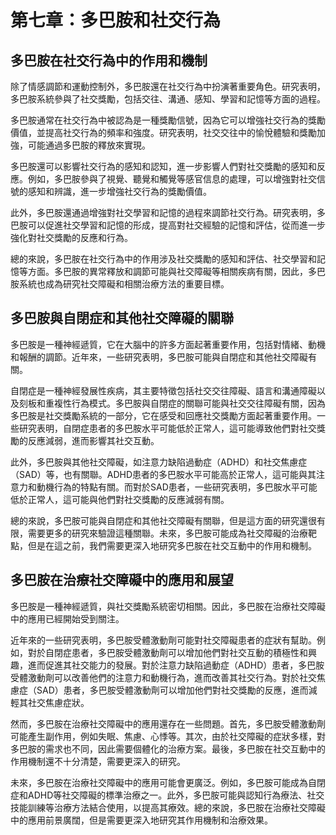 # 第七章：多巴胺和社交行為

## 多巴胺在社交行為中的作用和機制

除了情感調節和運動控制外，多巴胺還在社交行為中扮演著重要角色。研究表明，多巴胺系統參與了社交獎勵，包括交往、溝通、感知、學習和記憶等方面的過程。

多巴胺通常在社交行為中被認為是一種獎勵信號，因為它可以增強社交行為的獎勵價值，並提高社交行為的頻率和強度。研究表明，社交交往中的愉悅體驗和獎勵加強，可能通過多巴胺的釋放來實現。

多巴胺還可以影響社交行為的感知和認知，進一步影響人們對社交獎勵的感知和反應。例如，多巴胺參與了視覺、聽覺和觸覺等感官信息的處理，可以增強對社交信號的感知和辨識，進一步增強社交行為的獎勵價值。

此外，多巴胺還通過增強對社交學習和記憶的過程來調節社交行為。研究表明，多巴胺可以促進社交學習和記憶的形成，提高對社交經驗的記憶和評估，從而進一步強化對社交獎勵的反應和行為。

總的來說，多巴胺在社交行為中的作用涉及社交獎勵的感知和評估、社交學習和記憶等方面。多巴胺的異常釋放和調節可能與社交障礙等相關疾病有關，因此，多巴胺系統也成為研究社交障礙和相關治療方法的重要目標。

## 多巴胺與自閉症和其他社交障礙的關聯

多巴胺是一種神經遞質，它在大腦中的許多方面起著重要作用，包括對情緒、動機和報酬的調節。近年來，一些研究表明，多巴胺可能與自閉症和其他社交障礙有關。

自閉症是一種神經發展性疾病，其主要特徵包括社交交往障礙、語言和溝通障礙以及刻板和重複性行為模式。多巴胺與自閉症的關聯可能與社交交往障礙有關，因為多巴胺是社交獎勵系統的一部分，它在感受和回應社交獎勵方面起著重要作用。一些研究表明，自閉症患者的多巴胺水平可能低於正常人，這可能導致他們對社交獎勵的反應減弱，進而影響其社交互動。

此外，多巴胺與其他社交障礙，如注意力缺陷過動症（ADHD）和社交焦慮症（SAD）等，也有關聯。ADHD患者的多巴胺水平可能高於正常人，這可能與其注意力和動機行為的特點有關。而對於SAD患者，一些研究表明，多巴胺水平可能低於正常人，這可能與他們對社交獎勵的反應減弱有關。

總的來說，多巴胺可能與自閉症和其他社交障礙有關聯，但是這方面的研究還很有限，需要更多的研究來驗證這種關聯。未來，多巴胺可能成為社交障礙的治療靶點，但是在這之前，我們需要更深入地研究多巴胺在社交互動中的作用和機制。

## 多巴胺在治療社交障礙中的應用和展望

多巴胺是一種神經遞質，與社交獎勵系統密切相關。因此，多巴胺在治療社交障礙中的應用已經開始受到關注。

近年來的一些研究表明，多巴胺受體激動劑可能對社交障礙患者的症狀有幫助。例如，對於自閉症患者，多巴胺受體激動劑可以增加他們對社交互動的積極性和興趣，進而促進其社交能力的發展。對於注意力缺陷過動症（ADHD）患者，多巴胺受體激動劑可以改善他們的注意力和動機行為，進而改善其社交行為。對於社交焦慮症（SAD）患者，多巴胺受體激動劑可以增加他們對社交獎勵的反應，進而減輕其社交焦慮症狀。

然而，多巴胺在治療社交障礙中的應用還存在一些問題。首先，多巴胺受體激動劑可能產生副作用，例如失眠、焦慮、心悸等。其次，由於社交障礙的症狀多樣，對多巴胺的需求也不同，因此需要個體化的治療方案。最後，多巴胺在社交互動中的作用機制還不十分清楚，需要更深入的研究。

未來，多巴胺在治療社交障礙中的應用可能會更廣泛。例如，多巴胺可能成為自閉症和ADHD等社交障礙的標準治療之一。此外，多巴胺可能與認知行為療法、社交技能訓練等治療方法結合使用，以提高其療效。總的來說，多巴胺在治療社交障礙中的應用前景廣闊，但是需要更深入地研究其作用機制和治療效果。